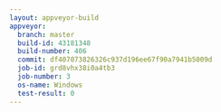```yaml
---
layout: appveyor-build
appveyor:
  branch: master
  build-id: 43181348
  build-number: 406
  commit: df407073826326c937d196ee67f90a7941b5009d
  job-id: grd8vhx38i0a4tb3
  job-number: 3
  os-name: Windows
  test-result: 0
---
```

